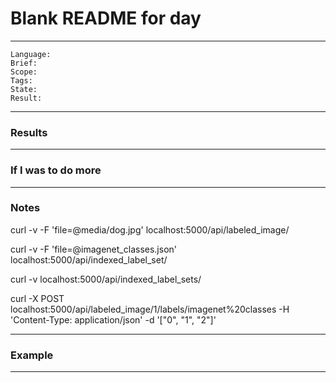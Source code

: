 # Blank README for day

---
```
Language: 
Brief: 
Scope: 
Tags: 
State: 
Result: 
```
---

### Results

---

### If I was to do more

---

### Notes

curl -v -F 'file=@media/dog.jpg' localhost:5000/api/labeled_image/

curl -v -F 'file=@imagenet_classes.json' localhost:5000/api/indexed_label_set/

curl -v localhost:5000/api/indexed_label_sets/

curl -X POST localhost:5000/api/labeled_image/1/labels/imagenet%20classes -H 'Content-Type: application/json' -d '["0", "1", "2"]'


---

### Example 

---